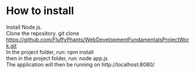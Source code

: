 # How to install 
Install Node.js. <br>
Clone the repository. git clone https://github.com/FluffyPhants/WebDevelopmentFundamentalsProjectWork.git <br>
In the project folder, run: npm install <br>
then in the project folder, run: node app.js <br>
The application will then be running on http://localhost:8080/
